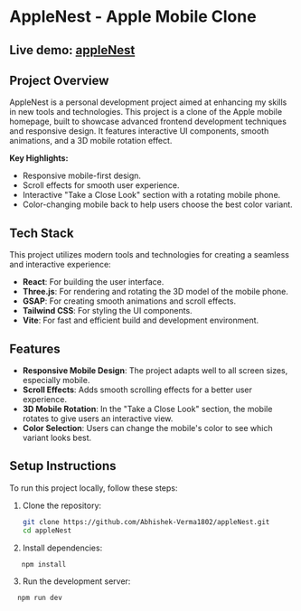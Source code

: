 # AppleNest - Apple Mobile Clone

## Live demo: [appleNest](https://ornate-genie-fbb10b.netlify.app/)

## Project Overview
AppleNest is a personal development project aimed at enhancing my skills in new tools and technologies. This project is a clone of the Apple mobile homepage, built to showcase advanced frontend development techniques and responsive design. It features interactive UI components, smooth animations, and a 3D mobile rotation effect.

**Key Highlights:**
- Responsive mobile-first design.
- Scroll effects for smooth user experience.
- Interactive "Take a Close Look" section with a rotating mobile phone.
- Color-changing mobile back to help users choose the best color variant.

## Tech Stack
This project utilizes modern tools and technologies for creating a seamless and interactive experience:

- **React**: For building the user interface.
- **Three.js**: For rendering and rotating the 3D model of the mobile phone.
- **GSAP**: For creating smooth animations and scroll effects.
- **Tailwind CSS**: For styling the UI components.
- **Vite**: For fast and efficient build and development environment.

## Features
- **Responsive Mobile Design**: The project adapts well to all screen sizes, especially mobile.
- **Scroll Effects**: Adds smooth scrolling effects for a better user experience.
- **3D Mobile Rotation**: In the "Take a Close Look" section, the mobile rotates to give users an interactive view.
- **Color Selection**: Users can change the mobile's color to see which variant looks best.

## Setup Instructions
To run this project locally, follow these steps:

1. Clone the repository:
   ```bash
   git clone https://github.com/Abhishek-Verma1802/appleNest.git
   cd appleNest
    ```
2. Install dependencies:
 ```bash
    npm install
```
3. Run the development server:
  ```bash
    npm run dev
```
